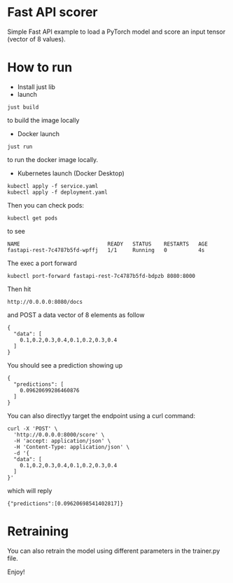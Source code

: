 # Fast API scorer

Simple Fast API example to load a PyTorch model and score an input tensor (vector of 8 values).

# How to run
- Install just lib
- launch
```
just build
```
to build the image locally

- Docker launch
```
just run
```
to run the docker image locally.

- Kubernetes launch (Docker Desktop)
```
kubectl apply -f service.yaml
kubectl apply -f deployment.yaml
```

Then you can check pods:
```
kubectl get pods
```

to see
```
NAME                            READY   STATUS    RESTARTS   AGE
fastapi-rest-7c4787b5fd-wpffj   1/1     Running   0          4s
```

The exec a port forward
```
kubectl port-forward fastapi-rest-7c4787b5fd-bdpzb 8080:8000
```

Then hit
```
http://0.0.0.0:8080/docs
```

and POST a data vector of 8 elements as follow
```
{
  "data": [
    0.1,0.2,0.3,0.4,0.1,0.2,0.3,0.4
  ]
}
```

You should see a prediction showing up
```
{
  "predictions": [
    0.09620699286460876
  ]
}
```

You can also directlyy target the endpoint using a curl command:
```
curl -X 'POST' \
  'http://0.0.0.0:8000/score' \
  -H 'accept: application/json' \
  -H 'Content-Type: application/json' \
  -d '{
  "data": [
    0.1,0.2,0.3,0.4,0.1,0.2,0.3,0.4
  ]
}'
```
which will reply
```
{"predictions":[0.09620698541402817]}
```

# Retraining
You can also retrain the model using different parameters in the trainer.py file.

Enjoy!